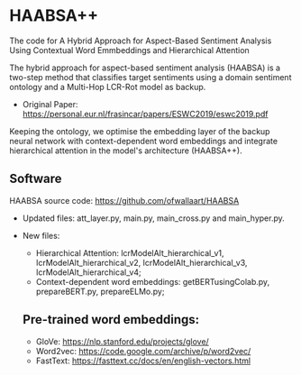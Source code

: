 # HAABSA++
The code for A Hybrid Approach for Aspect-Based Sentiment Analysis Using Contextual Word Emmbeddings and Hierarchical Attention

The hybrid approach for aspect-based sentiment analysis (HAABSA) is a two-step method that classifies target sentiments using a domain sentiment ontology and a Multi-Hop LCR-Rot model as backup.
 - Original Paper: https://personal.eur.nl/frasincar/papers/ESWC2019/eswc2019.pdf
 
 Keeping the ontology, we optimise the embedding layer of the backup neural network with context-dependent word embeddings and integrate hierarchical attention in the model's architecture (HAABSA++).
 
 ## Software
HAABSA source code: https://github.com/ofwallaart/HAABSA 
- Updated files: att_layer.py, main.py, main_cross.py and main_hyper.py.
- New files: 
  - Hierarchical Attention: lcrModelAlt_hierarchical_v1, lcrModelAlt_hierarchical_v2, lcrModelAlt_hierarchical_v3, lcrModelAlt_hierarchical_v4;
  - Context-dependent word embeddings: getBERTusingColab.py, prepareBERT.py, prepareELMo.py;
  
  ## Pre-trained word embeddings:
  - GloVe: https://nlp.stanford.edu/projects/glove/
  - Word2vec: https://code.google.com/archive/p/word2vec/
  - FastText: https://fasttext.cc/docs/en/english-vectors.html
